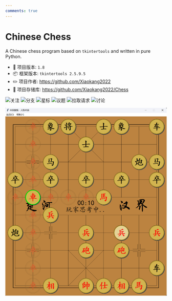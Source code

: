 ```yaml
---
comments: true
---
```


# Chinese Chess

A Chinese chess program based on `tkintertools` and written in pure Python.

* 🔖 项目版本: `1.8`
* 📦 框架版本: `tkintertools 2.5.9.5`
* ✏️ 项目作者: https://github.com/Xiaokang2022
* 🚀 项目存储库: https://github.com/Xiaokang2022/Chess

<img alt="关注" src="https://img.shields.io/github/watchers/Xiaokang2022/Chess?label=Watchers&logo=github&style=flat" title="关注" />
<img alt="分支" src="https://img.shields.io/github/forks/Xiaokang2022/Chess?label=Forks&logo=github&style=flat" title="分支" />
<img alt="星标" src="https://img.shields.io/github/stars/Xiaokang2022/Chess?label=Stars&color=gold&logo=github&style=flat" title="星标" />
<img alt="议题" src="https://img.shields.io/github/issues/Xiaokang2022/Chess?label=Issues&logo=github&style=flat" title="议题" />
<img alt="拉取请求" src="https://img.shields.io/github/issues-pr/Xiaokang2022/Chess?label=Pull%20Requests&logo=github&style=flat" title="拉取请求" />
<img alt="讨论" src="https://img.shields.io/github/discussions/Xiaokang2022/Chess?label=Discussions&logo=github&style=flat" title="讨论" />

![png](https://github.com/Xiaokang2022/Chess/blob/master/preview.png?raw=true)